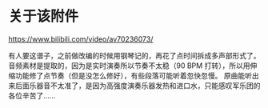 # 关于该附件

https://www.bilibili.com/video/av70236073/

有人要这谱子，之前做改编的时候用钢琴记的，再花了点时间拆成多声部形式了。
音频素材是提取的，因为是实时演奏所以节奏不太稳（90 BPM 打转），所以用伸缩功能修了点节奏（但是没怎么修好），有些段落可能听着忽快忽慢。
原曲能听出来后面乐器音不太准了，是因为高强度演奏乐器发热和进口水，只能感叹军乐团的各位辛苦了……